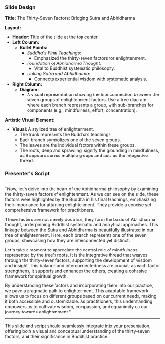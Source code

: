 ### Slide Design

**Title:** The Thirty-Seven Factors: Bridging Sutra and Abhidharma

**Layout:**
- **Header:** Title of the slide at the top center.
- **Left Column:**
  - **Bullet Points:**
    - *Buddha's Final Teachings:*
      - Emphasized the thirty-seven factors for enlightenment.
    - *Foundation of Abhidharma Thought:*
      - Vital to Buddhist systematic philosophy.
    - *Linking Sutra and Abhidharma:*
      - Connects experiential wisdom with systematic analysis.
- **Right Column:**
  - **Diagram:**
    - A visual representation showing the interconnection between the seven groups of enlightenment factors. Use a tree diagram where each branch represents a group, with sub-branches for components (e.g., mindfulness, effort, concentration).

**Artistic Visual Element:**
- **Visual:** A stylized tree of enlightenment.
  - The trunk represents the Buddha’s teachings.
  - Each branch symbolizes one of the seven groups.
  - The leaves are the individual factors within these groups.
  - The roots, deep and sprawling, signify the grounding in mindfulness, as it appears across multiple groups and acts as the integrative thread.

### Presenter's Script

---

"Now, let's delve into the heart of the Abhidharma philosophy by examining the thirty-seven factors of enlightenment. As we can see on the slide, these factors were highlighted by the Buddha in his final teachings, emphasizing their importance for attaining enlightenment. They provide a concise yet comprehensive framework for practitioners.

These factors are not merely doctrinal; they form the basis of Abhidharma thought, underpinning Buddhist systematic and analytical approaches. This linkage between the Sutra and Abhidharma is beautifully illustrated in our tree of enlightenment. Here, each branch represents one of the seven groups, showcasing how they are interconnected yet distinct. 

Let's take a moment to appreciate the central role of mindfulness, represented by the tree's roots. It is the integrative thread that weaves through the thirty-seven factors, supporting the development of wisdom and insight. This balance and interconnectedness are crucial; as each factor strengthens, it supports and enhances the others, creating a cohesive framework for spiritual growth.

By understanding these factors and incorporating them into our practice, we pave a pragmatic path to enlightenment. This adaptable framework allows us to focus on different groups based on our current needs, making it both accessible and customizable. As practitioners, this understanding empowers us to cultivate wisdom, compassion, and equanimity on our journey towards enlightenment."

---

This slide and script should seamlessly integrate into your presentation, offering both a visual and conceptual understanding of the thirty-seven factors, and their significance in Buddhist practice.